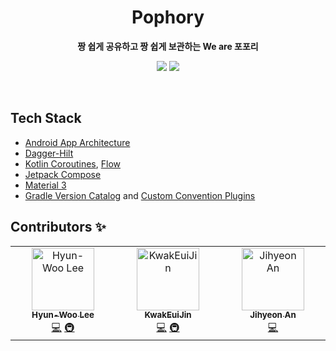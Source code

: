<div align="center">
  <h1>Pophory</h1> 
  
  **짱 쉽게 공유하고 짱 쉽게 보관하는 We are 포포리**
  
  <p align="center">
    <img src="https://img.shields.io/badge/Kotlin-1.8.22-7F52FF?style=for-the-badge&logo=Kotlin&logoColor=white"/>
<!-- ALL-CONTRIBUTORS-BADGE:START - Do not remove or modify this section -->
<img src="https://img.shields.io/badge/all_contributors-4-orange.svg?style=for-the-badge"/>
<!-- ALL-CONTRIBUTORS-BADGE:END -->
  </p>
  <br />
</div>

<h2>Tech Stack</h2>

- [Android App Architecture](https://developer.android.com/topic/architecture)
- [Dagger-Hilt](https://developer.android.com/training/dependency-injection/hilt-android)
- [Kotlin Coroutines](https://kotlinlang.org/docs/coroutines-overview.html), [Flow](https://kotlinlang.org/docs/flow.html)
- [Jetpack Compose](https://developer.android.com/jetpack/compose)
- [Material 3](https://m3.material.io/)
- [Gradle Version Catalog](https://docs.gradle.org/current/userguide/platforms.html) and [Custom Convention Plugins](https://docs.gradle.org/current/samples/sample_convention_plugins.html)

## Contributors ✨

<!-- ALL-CONTRIBUTORS-LIST:START - Do not remove or modify this section -->
<!-- prettier-ignore-start -->
<!-- markdownlint-disable -->
<table>
  <tbody>
    <tr>
      <td align="center" valign="top" width="14.28%"><a href="http://velog.io/@l2hyunwoo"><img src="https://avatars.githubusercontent.com/u/54518925?v=4?s=100" width="100px;" alt="Hyun-Woo Lee"/><br /><sub><b>Hyun-Woo Lee</b></sub></a><br /><a href="https://github.com/TeamPophory/pophory-android/commits?author=l2hyunwoo" title="Code">💻</a> <a href="#infra-l2hyunwoo" title="Infrastructure (Hosting, Build-Tools, etc)">🚇</a></td>
      <td align="center" valign="top" width="14.28%"><a href="https://github.com/KwakEuiJin"><img src="https://avatars.githubusercontent.com/u/93872496?v=4?s=100" width="100px;" alt="KwakEuiJin"/><br /><sub><b>KwakEuiJin</b></sub></a><br /><a href="https://github.com/TeamPophory/pophory-android/commits?author=KwakEuiJin" title="Code">💻</a> <a href="#infra-KwakEuiJin" title="Infrastructure (Hosting, Build-Tools, etc)">🚇</a></td>
      <td align="center" valign="top" width="14.28%"><a href="https://github.com/jihyeonAnAn"><img src="https://avatars.githubusercontent.com/u/84323575?v=4?s=100" width="100px;" alt="Jihyeon An"/><br /><sub><b>Jihyeon An</b></sub></a><br /><a href="https://github.com/TeamPophory/pophory-android/commits?author=jihyeonAnAn" title="Code">💻</a></td>
    </tr>
  </tbody>
</table>

<!-- markdownlint-restore -->
<!-- prettier-ignore-end -->

<!-- ALL-CONTRIBUTORS-LIST:END -->
<!-- prettier-ignore-start -->
<!-- markdownlint-disable -->

<!-- markdownlint-restore -->
<!-- prettier-ignore-end -->

<!-- ALL-CONTRIBUTORS-LIST:END -->